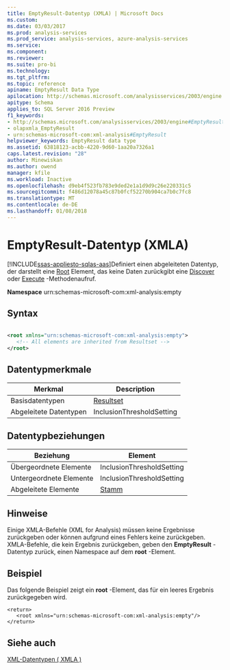 ```yaml
---
title: EmptyResult-Datentyp (XMLA) | Microsoft Docs
ms.custom: 
ms.date: 03/03/2017
ms.prod: analysis-services
ms.prod_service: analysis-services, azure-analysis-services
ms.service: 
ms.component: 
ms.reviewer: 
ms.suite: pro-bi
ms.technology: 
ms.tgt_pltfrm: 
ms.topic: reference
apiname: EmptyResult Data Type
apilocation: http://schemas.microsoft.com/analysisservices/2003/engine
apitype: Schema
applies_to: SQL Server 2016 Preview
f1_keywords:
- http://schemas.microsoft.com/analysisservices/2003/engine#EmptyResult
- olapxmla_EmptyResult
- urn:schemas-microsoft-com:xml-analysis#EmptyResult
helpviewer_keywords: EmptyResult data type
ms.assetid: 63818123-acbb-4220-9d60-1aa20a7326a1
caps.latest.revision: "28"
author: Minewiskan
ms.author: owend
manager: kfile
ms.workload: Inactive
ms.openlocfilehash: d9eb4f523fb783e9ded2e1a1d9d9c26e220331c5
ms.sourcegitcommit: f486d12078a45c87b0fcf52270b904ca7b0c7fc8
ms.translationtype: MT
ms.contentlocale: de-DE
ms.lasthandoff: 01/08/2018
---
```

# <a name="emptyresult-data-type-xmla"></a>EmptyResult-Datentyp (XMLA)
[!INCLUDE[ssas-appliesto-sqlas-aas](../../../includes/ssas-appliesto-sqlas-aas.md)]Definiert einen abgeleiteten Datentyp, der darstellt eine [Root](../../../analysis-services/xmla/xml-elements-properties/root-element-xmla.md) Element, das keine Daten zurückgibt eine [Discover](../../../analysis-services/xmla/xml-elements-methods-discover.md) oder [Execute](../../../analysis-services/xmla/xml-elements-methods-execute.md) -Methodenaufruf.  
  
 **Namespace** urn:schemas-microsoft-com:xml-analysis:empty  
  
## <a name="syntax"></a>Syntax  
  
```xml  
  
<root xmlns="urn:schemas-microsoft-com:xml-analysis:empty">  
   <!-- All elements are inherited from Resultset -->  
</root>  
```  
  
## <a name="data-type-characteristics"></a>Datentypmerkmale  
  
|Merkmal|Description|  
|--------------------|-----------------|  
|Basisdatentypen|[Resultset](../../../analysis-services/xmla/xml-data-types/resultset-data-type-xmla.md)|  
|Abgeleitete Datentypen|InclusionThresholdSetting|  
  
## <a name="data-type-relationships"></a>Datentypbeziehungen  
  
|Beziehung|Element|  
|------------------|-------------|  
|Übergeordnete Elemente|InclusionThresholdSetting|  
|Untergeordnete Elemente|InclusionThresholdSetting|  
|Abgeleitete Elemente|[Stamm](../../../analysis-services/xmla/xml-elements-properties/root-element-xmla.md)|  
  
## <a name="remarks"></a>Hinweise  
 Einige XMLA-Befehle (XML for Analysis) müssen keine Ergebnisse zurückgeben oder können aufgrund eines Fehlers keine zurückgeben. XMLA-Befehle, die kein Ergebnis zurückgeben, geben den **EmptyResult** -Datentyp zurück, einen Namespace auf dem **root** -Element.  
  
## <a name="example"></a>Beispiel  
 Das folgende Beispiel zeigt ein **root** -Element, das für ein leeres Ergebnis zurückgegeben wird.  
  
```  
<return>  
   <root xmlns="urn:schemas-microsoft-com:xml-analysis:empty"/>  
</return>  
```  
  
## <a name="see-also"></a>Siehe auch  
 [XML-Datentypen &#40; XMLA &#41;](../../../analysis-services/xmla/xml-data-types/xml-data-types-xmla.md)  
  
  
